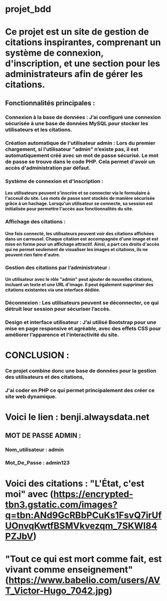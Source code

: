 # projet_bdd
# Ce projet est un site de gestion de citations inspirantes, comprenant un système de connexion, d'inscription, et une section pour les administrateurs afin de gérer les citations.

## Fonctionnalités principales :
### Connexion à la base de données : J’ai configuré une connexion sécurisée à une base de données MySQL pour stocker les utilisateurs et les citations.

### Création automatique de l'utilisateur admin : Lors du premier chargement, si l’utilisateur "admin" n’existe pas, il est automatiquement créé avec un mot de passe sécurisé. Le mot de passe se trouve dans le code PHP. Cela permet d'avoir un accès d'administration par défaut.
### Système de connexion et d'inscription : 
#### Les utilisateurs peuvent s'inscrire et se connecter via le formulaire à l'acceuil du site. Les mots de passe sont stockés de manière sécurisée grâce à un hachage. Lorsqu'un utilisateur se connecte, sa session est initialisée pour permettre l'accès aux fonctionnalités du site.

### Affichage des citations : 
  #### Une fois connecté, les utilisateurs peuvent voir des citations affichées dans un carrousel. Chaque citation est accompagnée d'une image et est mise en forme pour un       affichage attractif. Ainsi, a part ces droits d'accès qui ne permet seulement de visualiser les images et citations, ils ne peuvent rien faire d'autre. 

### Gestion des citations par l’administrateur : 
  #### Un utilisateur avec le rôle "admin" peut ajouter de nouvelles citations, incluant un texte et une URL d'image. Il peut également supprimer des citations existantes via une interface dédiée.

### Déconnexion : Les utilisateurs peuvent se déconnecter, ce qui détruit leur session pour sécuriser l’accès.

### Design et interface utilisateur : J’ai utilisé Bootstrap pour une mise en page responsive et agréable, avec des effets CSS pour améliorer l’apparence et l'interactivité du site.

  # CONCLUSION : 
### Ce projet combine donc une base de données pour la gestion des utilisateurs et des citations, 
### J'ai coder en PHP ce qui permet principalement des créer ce site web dynamique.


# Voici le lien : benji.alwaysdata.net

## MOT DE PASSE ADMIN : 
### Nom_utilisateur : admin
### Mot_De_Passe : admin123

# Voici des citations : "L'État, c'est moi" avec (https://encrypted-tbn3.gstatic.com/images?q=tbn:ANd9GcRBbPCuKs1FsvQ7irUfUOnvqKwtfBSMVkvezqm_7SKWI84PZJbV)
# "Tout ce qui est mort comme fait, est vivant comme enseignement" (https://www.babelio.com/users/AVT_Victor-Hugo_7042.jpg)
